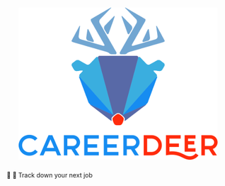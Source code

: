 <h1 align="center">
  <img src="careerdeer-logo.svg" alt="career deer" width="450"></a>
</h1>

:deer: :dart: Track down your next job
